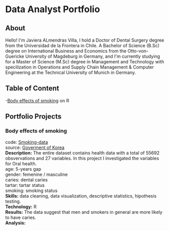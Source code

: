 # Data Analyst Portfolio

## About

  Hello! I'm Javiera ALmendras Villa, I hold a Doctor of Dental Surgery degree from the Universidad de la Frontera in Chile. 
A Bachelor of Science (B.Sc) degree on International Business and Economics from the Otto-von-Guericke University of Magdeburg in Germany, and 
I'm currently studying for a Master of Science (M.Sc) degree in Management and Technology with specilization in Operations and Supply Chain Management & 
Computer Engineering at the Technical University of Munich in Germany.

## Table of Content
-[Body effects of smoking](https://github.com/JavieraAlmendrasVilla/Data-Analyst-Portfolio/blob/main/smoking.R) on R
## Portfolio Projects

### Body effects of smoking
code: [Smoking-data](https://github.com/JavieraAlmendrasVilla/Data-Analyst-Portfolio/blob/main/smoking.R)<br>
source: [Goverment of Korea](https://www.kaggle.com/datasets/kukuroo3/body-signal-of-smoking)<br>
**Description:** The entire dataset contains health data with a total of 55692 obsvervations and 27 variables. In this project I investigated the variables for Oral health.<br>
age: 5-years gap<br>
gender: femenine / masculine<br>
caries: dental caries<br>
tartar: tartar status<br>
smoking: smoking status<br>
**Skills:** data cleaning, data visualization, descriptive statistics, hipothesis testing.<br>
**Technology:** R<br>
**Results:** The data suggest that men and smokers in general are more likely to have caries.<br>
**Analysis:**<br>








